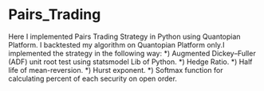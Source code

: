 # Pairs_Trading
Here I implemented Pairs Trading Strategy in Python using Quantopian Platform. I backtested my algorithm on Quantopian Platform only.I implemented the strategy in the following way:
*) Augmented Dickey–Fuller (ADF) unit root test using statsmodel Lib of Python.
*) Hedge Ratio.
*) Half life of mean-reversion.
*) Hurst exponent.
*) Softmax function for calculating percent of each security on open order.
